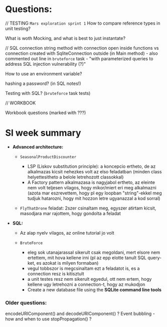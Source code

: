 # Questions:  


// TESTING
`Mars exploration sprint 1`
How to compare reference types in unit testing?

What is woth Mocking, and what is best to just instantate?

// SQL
connection string method with connection open inside functions vs connection created with SqliteConnection outside (in Main method) - also commented out line in `bruteforce` task - "with parameterized queries to address SQL injection vulnerability (?)"

How to use an environment variable?

hashing a password? (in SQL notes!)

Testing with SQL? (`bruteforce` task tests)

// WORKBOOK

Workbook questions (marked with ???)

# SI week summary

- **Advanced architecture:**
    - `SeasonalProductDiscounter`
        - LSP (Liskov substitution principle): a koncepcio ertheto, de az alkalmazas kicsit nehezkes volt az elso feladatban (minden class helyettesitheto a belole letrehozott classokkal) 
        - A Factory pattern alkalmazasa is nagyjabol ertheto, az eleinte nem volt teljesen vilagos, hogy mikor/miert eri meg alkalmazni (azota mar eszrevettem, hogy pl egy loopban "string"-ekkel meg tudjuk hatarozni, hogy mit hozzon letre ugyanazzal a kod sorral)

    - `FlyThatDrone` feladat: 2szer csinaltam meg, egyszer atirtam kicsit, masodjara mar rajottem, hogy gondolta a feladat
        
- **SQL:**
    - Az alap nyelv vilagos, az online tutorial jo volt

    - `BruteForce` 
        - eleg sok utanajarassal sikerult csak megoldani, mert elsore nem ertettem, mit hova kellene irni (pl az epp elotte tanult SQL query-ket, es azokat is milyen formaban)
        - vegul tobbszor is megcsinaltam ezt a feladatot is, es a connection resz is kitisztult
        - a unit testes resz nem sikerult egyedul, ott nem ertem, hogy kellene ugy letrehozni a connection-t, hogy az mukodjon
        - Create a new database file using the **SQLite command line tools**

### Older questions:

encodeURIComponent() and decodeURIComponent() ?
Event bubbling - how and when to use stopPropagation() ?